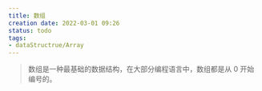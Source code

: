 ```yaml
---
title: 数组
creation date: 2022-03-01 09:26 
status: todo
tags:
- dataStructrue/Array
---
```


>数组是一种最基础的数据结构，在大部分编程语言中，数组都是从 0 开始编号的。

